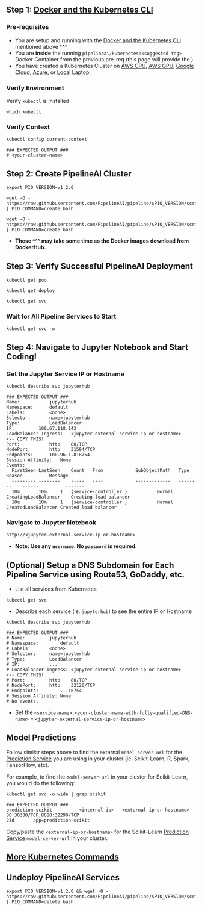 ## Step 1: [Docker and the Kubernetes CLI](setup.md) 

### Pre-requisites
* You are setup and running with the [Docker and the Kubernetes CLI](setup.md) mentioned above ^^^ 
* You are **inside** the running `pipelineai/kubernetes:<suggested-tag>` Docker Container from the previous pre-req (this page will provide the <suggested-tag>)
* You have created a Kubernetes Cluster on [AWS CPU](aws-cpu.md), [AWS GPU](aws-gpu.md), [Google Cloud](google.md), [Azure](azure.md), or [Local](local.md) Laptop.

### Verify Environment
Verify `kubectl` is Installed
```
which kubectl
```

### Verify Context
```
kubectl config current-context

### EXPECTED OUTPUT ###
# <your-cluster-name>
```

## Step 2: Create PipelineAI Cluster
```
export PIO_VERSION=v1.2.0

wget -O - https://raw.githubusercontent.com/PipelineAI/pipeline/$PIO_VERSION/scripts/cluster/deploy | PIO_COMMAND=create bash

wget -O - https://raw.githubusercontent.com/PipelineAI/pipeline/$PIO_VERSION/scripts/cluster/svc | PIO_COMMAND=create bash
```
* **These ^^^ may take some time as the Docker images download from DockerHub.**

## Step 3: Verify Successful PipelineAI Deployment
```
kubectl get pod
```
```
kubectl get deploy 
```
```
kubectl get svc 
```

### Wait for All Pipeline Services to Start
```
kubectl get svc -w
```
## Step 4: Navigate to Jupyter Notebook and Start Coding!
### Get the Jupyter Service IP or Hostname
```
kubectl describe svc jupyterhub

### EXPECTED OUTPUT ###
Name:			jupyterhub
Namespace:		default
Labels:			<none>
Selector:		name=jupyterhub
Type:			LoadBalancer
IP:			100.67.118.143
LoadBalancer Ingress:	<jupyter-external-service-ip-or-hostname>      <-- COPY THIS!
Port:			http	80/TCP
NodePort:		http	31594/TCP
Endpoints:		100.96.1.8:8754
Session Affinity:	None
Events:
  FirstSeen	LastSeen	Count	From			SubObjectPath	Type		Reason			Message
  ---------	--------	-----	----			-------------	--------	------			-------
  10m		10m		1	{service-controller }			Normal		CreatingLoadBalancer	Creating load balancer
  10m		10m		1	{service-controller }			Normal		CreatedLoadBalancer	Created load balancer
```
### Navigate to Jupyter Notebook
```
http://<jupyter-external-service-ip-or-hostname>
```
* **Note:  Use any `username`.  No `password` is required.**

## (Optional) Setup a DNS Subdomain for Each Pipeline Service using Route53, GoDaddy, etc.
* List all services from Kubernetes
```
kubectl get svc
```

* Describe each service (ie. `jupyterhub`) to see the entire IP or Hostname
```
kubectl describe svc jupyterhub

### EXPECTED OUTPUT ###
# Name:			jupyterhub
# Namespace:		default
# Labels:		<none>
# Selector:		name=jupyterhub
# Type:			LoadBalancer
# IP:			...
# LoadBalancer Ingress:	<jupyter-external-service-ip-or-hostname>    <-- COPY THIS!
# Port:			http	80/TCP
# NodePort:		http	32120/TCP
# Endpoints:		...:8754
# Session Affinity:	None
# No events.
```

* Set the `<service-name>.<your-cluster-name-with-fully-qualified-DNS-name>` = `<jupyter-external-service-ip-or-hostname>`

## Model Predictions
Follow similar steps above to find the external `model-server-url` for the [Prediction Service](http://pipeline.io/model_deploy/) you are using in your cluster (ie. Scikit-Learn, R, Spark, TensorFlow, etc).

For example, to find the `model-server-url` in your cluster for Scikit-Learn, you would do the following:
```
kubectl get svc -o wide | grep scikit

### EXPECTED OUTPUT ###
prediction-scikit          <internal-ip>   <external-ip-or-hostname>    80:30380/TCP,8080:32290/TCP                                                                                             23d       app=prediction-scikit
```

Copy/paste the `<external-ip-or-hostname>` for the Scikit-Learn [Prediction Service](http://pipeline.io/model_deploy/) `model-server-url` in your cluster.

## [More Kubernetes Commands](Kubernetes-Commands)

## Undeploy PipelineAI Services
```
export PIO_VERSION=v1.2.0 && wget -O - https://raw.githubusercontent.com/PipelineAI/pipeline/$PIO_VERSION/scripts/cluster/deploy | PIO_COMMAND=delete bash
```
